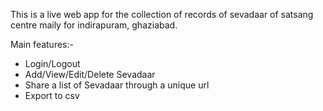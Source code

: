 This is a live web app for the collection of records of sevadaar of satsang centre maily for indirapuram, ghaziabad. 

Main features:-
- Login/Logout
- Add/View/Edit/Delete Sevadaar
- Share a list of Sevadaar through a unique url
- Export to csv